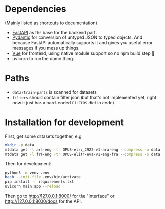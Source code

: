 # Dependencies
(Mainly listed as shortcuts to documentation)

- [FastAPI](https://fastapi.tiangolo.com) as the base for the backend part.
- [Pydantic](https://pydantic-docs.helpmanual.io/) for conversion of untyped JSON to typed objects. And because FastAPI automatically supports it and gives you useful error messages if you mess up things.
- [Vue](https://vuejs.org/guide/introduction.html) for frontend, using native module support so no npm build step 🎉
- uvicorn to run the damn thing.

# Paths
- `data/train-parts` is scanned for datasets
- `filters` should contain filter json (but that's not implemented yet, right now it just has a hard-coded `FILTERS` dict in code)

# Installation for development
First, get some datasets together, e.g.
```sh
mkdir -p data
mtdata get -l ara-eng -tr OPUS-elrc_2922-v1-ara-eng --compress -o data
mtdata get -l fra-eng -tr OPUS-elitr-eva-v1-eng-fra --compress -o data
```

Then for development:
```sh
python3 -m venv .env
bash --init-file .env/bin/activate
pip install -r requirements.txt
uvicorn main:app --reload
```

Then go to http://127.0.0.1:8000/ for the "interface" or http://127.0.0.1:8000/docs for the API.
